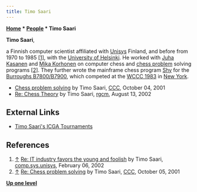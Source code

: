 ```yaml
---
title: Timo Saari
---
```

**[Home](Home "Home") \* [People](People "People") \* Timo Saari**


**Timo Saari**,  

a Finnish computer scientist affiliated with [Unisys](https://en.wikipedia.org/wiki/Unisys) Finland, and before from 1970 to 1985 <a id="cite-note-1" href="#cite-ref-1">[1]</a>, with the [University of Helsinki](University_of_Helsinki "University of Helsinki").
He worked with [Juha Kasanen](Juha_Kasanen "Juha Kasanen") and [Mika Korhonen](Mika_Korhonen "Mika Korhonen") on computer chess and [chess problem](Chess_Problems,_Compositions_and_Studies "Chess Problems, Compositions and Studies") solving programs <a id="cite-note-2" href="#cite-ref-2">[2]</a>. 
They further wrote the mainframe chess program [Shy](Shy "Shy") for the [Burroughs B7800/B7900](Burroughs_B-5500 "Burroughs B-5500"), which competed at the [WCCC 1983](WCCC_1983 "WCCC 1983") in [New York](https://en.wikipedia.org/wiki/New_York_City).






* [Chess problem solving](https://www.stmintz.com/ccc/index.php?id=191675) by Timo Saari, [CCC](CCC "CCC"), October 04, 2001
* [Re: Chess Theory](https://groups.google.com/d/msg/rec.games.chess.misc/KUcpfGE_dCo/-3KPJ-iyQSgJ) by Timo Saari, [rgcm](Computer_Chess_Forums "Computer Chess Forums"), August 13, 2002


## External Links


* [Timo Saari's ICGA Tournaments](https://www.game-ai-forum.org/icga-tournaments/person.php?id=447)


## References


1. <a id="cite-ref-1" href="#cite-note-1">↑</a> [Re: IT industry favors the young and foolish](https://groups.google.com/d/msg/comp.sys.unisys/_OC0_9kXHUE/ZICHDe4XY-gJ) by Timo Saari, [comp.sys.unisys](https://groups.google.com/forum/?hl=ka#!forum/comp.sys.unisys), February 06, 2002
2. <a id="cite-ref-2" href="#cite-note-2">↑</a> [Re: Chess problem solving](https://www.stmintz.com/ccc/index.php?id=191935) by Timo Saari, [CCC](CCC "CCC"), October 05, 2001

**[Up one level](People "People")**







 
